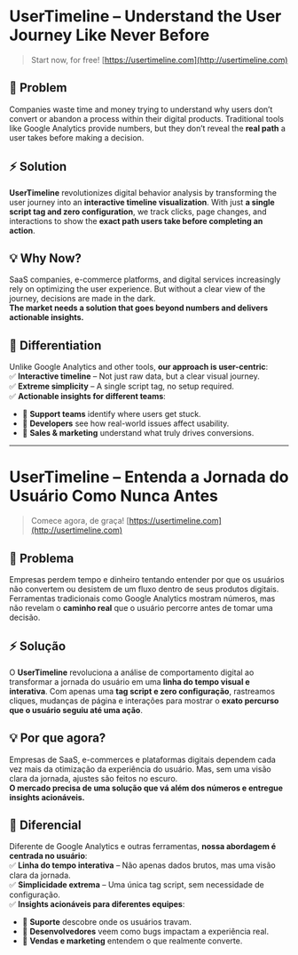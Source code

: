 # **UserTimeline – Understand the User Journey Like Never Before**  

> Start now, for free! [https://usertimeline.com](http://usertimeline.com)

## 📌 Problem  
Companies waste time and money trying to understand why users don’t convert or abandon a process within their digital products. Traditional tools like Google Analytics provide numbers, but they don’t reveal the **real path** a user takes before making a decision.  

## ⚡ Solution  
**UserTimeline** revolutionizes digital behavior analysis by transforming the user journey into an **interactive timeline visualization**. With just **a single script tag and zero configuration**, we track clicks, page changes, and interactions to show the **exact path users take before completing an action**.  

## 💡 Why Now?  
SaaS companies, e-commerce platforms, and digital services increasingly rely on optimizing the user experience. But without a clear view of the journey, decisions are made in the dark.  
**The market needs a solution that goes beyond numbers and delivers actionable insights.**  

## 🎯 Differentiation  
Unlike Google Analytics and other tools, **our approach is user-centric**:  
✅ **Interactive timeline** – Not just raw data, but a clear visual journey.  
✅ **Extreme simplicity** – A single script tag, no setup required.  
✅ **Actionable insights for different teams**:  
   - 🔹 **Support teams** identify where users get stuck.  
   - 🔹 **Developers** see how real-world issues affect usability.  
   - 🔹 **Sales & marketing** understand what truly drives conversions.  

---
# **UserTimeline – Entenda a Jornada do Usuário Como Nunca Antes**  

> Comece agora, de graça! [https://usertimeline.com](http://usertimeline.com)

## 📌 Problema  
Empresas perdem tempo e dinheiro tentando entender por que os usuários não convertem ou desistem de um fluxo dentro de seus produtos digitais. Ferramentas tradicionais como Google Analytics mostram números, mas não revelam o **caminho real** que o usuário percorre antes de tomar uma decisão.  

## ⚡ Solução  
O **UserTimeline** revoluciona a análise de comportamento digital ao transformar a jornada do usuário em uma **linha do tempo visual e interativa**. Com apenas uma **tag script e zero configuração**, rastreamos cliques, mudanças de página e interações para mostrar o **exato percurso que o usuário seguiu até uma ação**.  

## 💡 Por que agora?  
Empresas de SaaS, e-commerces e plataformas digitais dependem cada vez mais da otimização da experiência do usuário. Mas, sem uma visão clara da jornada, ajustes são feitos no escuro.  
**O mercado precisa de uma solução que vá além dos números e entregue insights acionáveis.**  

## 🎯 Diferencial  
Diferente de Google Analytics e outras ferramentas, **nossa abordagem é centrada no usuário**:  
✅ **Linha do tempo interativa** – Não apenas dados brutos, mas uma visão clara da jornada.  
✅ **Simplicidade extrema** – Uma única tag script, sem necessidade de configuração.  
✅ **Insights acionáveis para diferentes equipes**:  
   - 🔹 **Suporte** descobre onde os usuários travam.  
   - 🔹 **Desenvolvedores** veem como bugs impactam a experiência real.  
   - 🔹 **Vendas e marketing** entendem o que realmente converte.  
